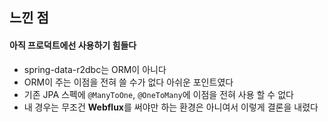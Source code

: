 ## 느낀 점

#### 아직 프로덕트에선 사용하기 힘들다
- spring-data-r2dbc는 ORM이 아니다
- ORM이 주는 이점을 전혀 쓸 수가 없다 아쉬운 포인트였다
- 기존 JPA 스펙에 `@ManyToOne`, `@OneToMany`에 이점을 전혀 사용 할 수 없다
- 내 경우는 무조건 **Webflux**를 써야만 하는 환경은 아니여서 이렇게 결론을 내렸다
